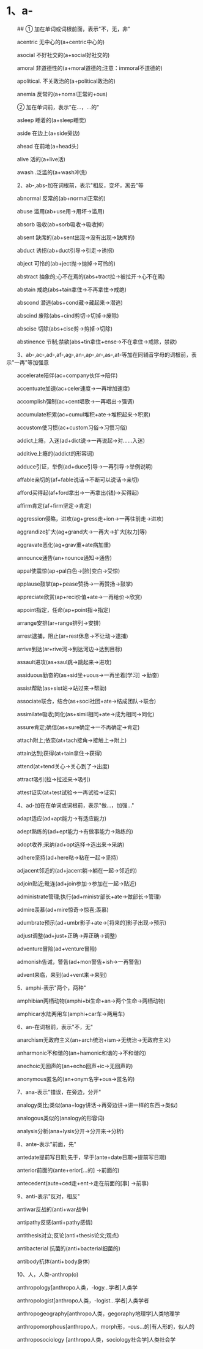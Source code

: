 # 1、a-

　　## ① 加在单词或词根前面，表示"不，无，非"

　　acentric 无中心的(a+centric中心的)

　　asocial 不好社交的(a+social好社交的)

　　amoral 非道德性的(a+moral道德的;注意：immoral不道德的)

　　apolitical. 不关政治的(a+political政治的)

　　anemia 反常的(a+nomal正常的+ous)

　　② 加在单词前，表示"在…，…的"

　　asleep 睡着的(a+sleep睡觉)

　　aside 在边上(a+side旁边)

　　ahead 在前地(a+head头)

　　alive 活的(a+live活)

　　awash .泛滥的(a+wash冲洗)

　　2、ab-,abs-加在词根前，表示"相反，变坏，离去"等

　　abnormal 反常的(ab+normal正常的)

　　abuse 滥用(ab+use用→用坏→滥用)

　　absorb 吸收(ab+sorb吸收→吸收掉)

　　absent 缺席的(ab+sent出现→没有出现→缺席的)

　　abduct 诱拐(ab+duct引导→引走→诱拐)

　　abject 可怜的(ab+ject抛→抛掉→可怜的)

　　abstract 抽象的;心不在焉的(abs+tract拉→被拉开→心不在焉)

　　abstain 戒绝(abs+tain拿住→不再拿住→戒绝)

　　abscond 潜逃(abs+cond藏→藏起来→潜逃)

　　abscind 废除(abs+cind剪切→切掉→废除)

　　abscise 切除(abs+cise剪→剪掉→切除)

　　abstinence 节制;禁欲(abs+tin拿住+ense→不在拿住→戒除，禁欲)

　　3、ab-,ac-,ad-,af-,ag-,an-,ap-,ar-,as-,at-等加在同辅音字母的词根前，表示"一再"等加强意

　　accelerate陪伴(ac+company伙伴→陪伴)

　　accentuate加速(ac+celer速度→一再增加速度)

　　accomplish强制(ac+cent唱歌→一再唱出→强调)

　　accumulate积累(ac+cumul堆积+ate→堆积起来→积累)

　　accustom使习惯(ac+custom习俗→习惯习俗)

　　addict上瘾，入迷(ad+dict说→一再说起→对……入迷)

　　additive上瘾的(addict的形容词)

　　adduce引证，举例(ad+duce引导→一再引导→举例说明)

　　affable亲切的(af+fable说话→不断可以说话→亲切)

　　afford买得起(af+ford拿出→一再拿出{钱}→买得起)

　　affirm肯定(af+firm坚定→肯定)

　　aggression侵略，进攻(ag+gress走+ion→一再往前走→进攻)

　　aggrandize扩大(ag+grand大→一再大→扩大[权力]等)

　　aggravate恶化(ag+grav重+ate病加重)

　　announce通告(an+nounce通知→通告)

　　appal使震惊(ap+pal白色→[脸]变白→受惊)

　　applause鼓掌(ap+pease赞扬→一再赞扬→鼓掌)

　　appreciate欣赏(ap+reci价值+ate→一再给价→欣赏)

　　appoint指定，任命(ap+point指→指定)

　　arrange安排(ar+range排列→安排)

　　arrest逮捕，阻止(ar+rest休息→不让动→逮捕)

　　arrive到达(ar+rive河→到达河边→达到目标)

　　assault进攻(as+saul跳→跳起来→进攻)

　　assiduous勤奋的(as+sid坐+uous→一再坐着[学习] →勤奋)

　　assist帮助(as+sist站→站过来→帮助)

　　associate联合，结合(as+soci社团+ate→结成团队→联合)

　　assimilate吸收;同化(as+simil相同+ate→成为相同→同化)

　　assure肯定;确信(as+sure确定→一不再确定→肯定)

　　attach附上;依恋(at+tach接角→接触上→附上)

　　attain达到;获得(at+tain拿住→获得)

　　attend(at+tend关心→关心到了→出度)

　　attract吸引(拉→拉过来→吸引)

　　attest证实(at+test试验→一再试验→证实)

　　4、ad-加在在单词或词根前，表示"做…，加强…"

　　adapt适应(ad+apt能力→有适应能力)

　　adept熟练的(ad+ept能力→有做事能力→熟练的)

　　adopt收养;采纳(ad+opt选择→选出来→采纳)

　　adhere坚持(ad+here粘→粘在一起→坚持)

　　adjacent邻近的(ad+jacent躺→躺在一起→邻近的)

　　adjoin贴近;毗连(ad+join参加→参加在一起→贴近)

　　administrate管理;执行(ad+ministr部长+ate→做部长→管理)

　　admire羡慕(ad+mire惊奇→惊喜;羡慕)

　　adumbrate预示(ad+umbr影子+ate→[将来的]影子出现→预示)

　　adjust调整(ad+just+正确→弄正确→调整)

　　adventure冒险(ad+venture冒险)

　　admonish告诫，警告(ad+mon警告+ish→一再警告)

　　advent来临，来到(ad+vent来→来到)

　　5、amphi-表示"两个，两种"

　　amphibian两栖动物(amphi+bi生命+an→两个生命→两栖动物)

　　amphicar水陆两用车(amphi+car车→两用车)

　　6、an-在词根前，表示"不，无"

　　anarchism无政府主义(an+arch统治+ism→无统治→无政府主义)

　　anharmonic不和谐的(an+hamonic和谐的→不和谐的)

　　anechoic无回声的(an+echo回声+ic→无回声的)

　　anonymous匿名的(an+onym名字+ous→匿名的)

　　7、ana-表示"错误，在旁边，分开"

　　analogy类比;类似(ana+logy讲话→再旁边讲→讲一样的东西→类似)

　　analogous类似的(analogy的形容词)

　　analysis分析(ana+lysis分开→分开来→分析)

　　8、ante-表示"前面，先"

　　antedate提前写日期;先于，早于(ante+date日期→提前写日期)

　　anterior前面的(ante+erior[…的] →前面的)

　　antecedent(aute+ced走+ent→走在前面的[事] →前事)

　　9、anti-表示"反对，相反"

　　antiwar反战的(anti+war战争)

　　antipathy反感(anti+pathy感情)

　　antithesis对立;反论(anti+thesis论文;观点)

　　antibacterial 抗菌的(anti+bacterial细菌的)

　　antibody抗体(anti+body身体)

　　10、人，人类-anthrop(o)

　　anthropology[anthropo人类，-logy…学者]人类学

　　anthropologist[anthropo人类，-logist…学者]人类学者

　　anthropogeography[anthropo人类，gegoraphy地理学]人类地理学

　　anthropomorphous[anthropo人，morph形，-ous…的]有人形的，似人的

　　anthroposociology [anthropo人类，sociology社会学]人类社会学
